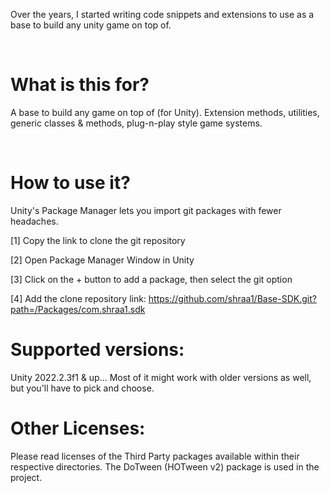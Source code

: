 Over the years, I started writing code snippets and extensions to use as a base to build any unity game on top of.

&nbsp;

# What is this for?

A base to build any game on top of (for Unity). Extension methods, utilities, generic classes & methods, plug-n-play style game systems.

&nbsp;

# How to use it?

Unity's Package Manager lets you import git packages with fewer headaches.

[1] Copy the link to clone the git repository

[2] Open Package Manager Window in Unity

[3] Click on the + button to add a package, then select the git option

[4] Add the clone repository link: https://github.com/shraa1/Base-SDK.git?path=/Packages/com.shraa1.sdk

# Supported versions:

Unity 2022.2.3f1 & up... Most of it might work with older versions as well, but you'll have to pick and choose.

# Other Licenses:

Please read licenses of the Third Party packages available within their respective directories.
The DoTween (HOTween v2) package is used in the project.

